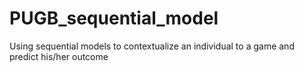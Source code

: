 # PUGB_sequential_model
Using sequential models to contextualize an individual to a game and predict his/her outcome 
